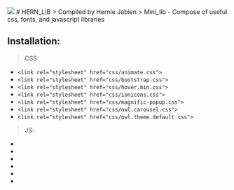 <img src="https://www.softscribble.com/assets/img/service/development/1.jpg" />
# HERN_LIB
> Compiled by Hernie Jabien
> Mini_lib
- Compose of useful css, fonts, and javascript libraries

## Installation:
> CSS:
- ```<link rel="stylesheet" href="css/animate.css">```
- ```<link rel="stylesheet" href="css/bootstrap.css">```
- ```<link rel="stylesheet" href="css/hover.min.css">```
- ```<link rel="stylesheet" href="css/ionicons.css">```
- ```<link rel="stylesheet" href="css/magnific-popup.css">```
- ```<link rel="stylesheet" href="css/owl.carousel.css">```
- ```<link rel="stylesheet" href="css/owl.theme.default.css">```

> JS:
- <script src="js/jquery.min.js"></script>
- <script src="js/bootstrap.min.js"></script>
- <script src="js/isotope.pkgd.min.js"></script>
- <script src="js/magnific-popup.min.js"></script>
- <script src="js/owl.carousel.min.js"></script>
- <script src="js/typed.js"></script>
